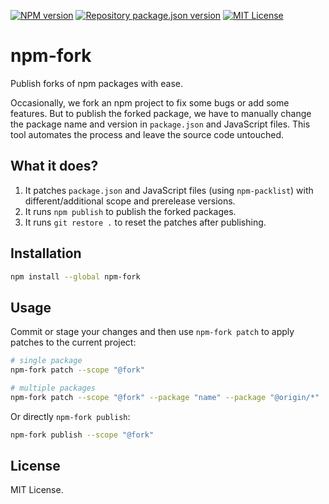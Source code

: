 [![NPM version](https://img.shields.io/npm/v/npm-fork?color=%23cb3837&style=flat-square)](https://www.npmjs.com/package/npm-fork)
[![Repository package.json version](https://img.shields.io/github/package-json/v/vilic/npm-fork?color=%230969da&label=repo&style=flat-square)](./package.json)
[![MIT License](https://img.shields.io/badge/license-MIT-999999?style=flat-square)](./LICENSE)

# npm-fork

Publish forks of npm packages with ease.

Occasionally, we fork an npm project to fix some bugs or add some features. But to publish the forked package, we have to manually change the package name and version in `package.json` and JavaScript files. This tool automates the process and leave the source code untouched.

## What it does?

1. It patches `package.json` and JavaScript files (using `npm-packlist`) with different/additional scope and prerelease versions.
2. It runs `npm publish` to publish the forked packages.
3. It runs `git restore .` to reset the patches after publishing.

## Installation

```sh
npm install --global npm-fork
```

## Usage

Commit or stage your changes and then use `npm-fork patch` to apply patches to the current project:

```sh
# single package
npm-fork patch --scope "@fork"

# multiple packages
npm-fork patch --scope "@fork" --package "name" --package "@origin/*"
```

Or directly `npm-fork publish`:

```sh
npm-fork publish --scope "@fork"
```

## License

MIT License.
